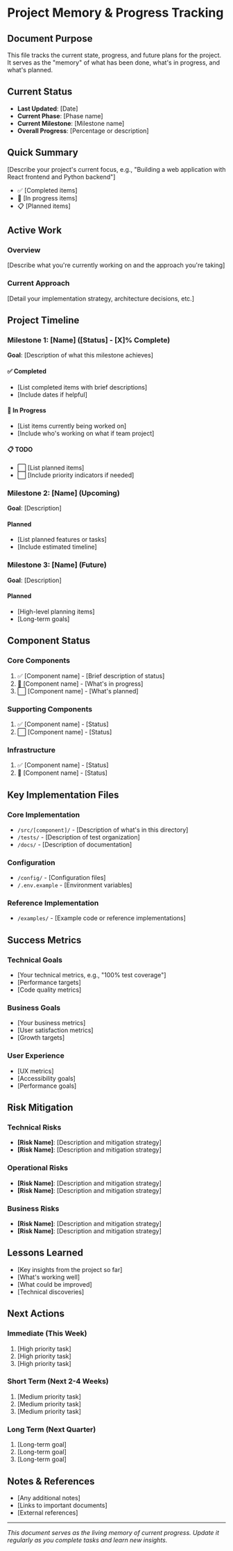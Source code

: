 <!-- QUAESTOR:version:1.0 -->

# Project Memory & Progress Tracking

## Document Purpose
This file tracks the current state, progress, and future plans for the project. It serves as the "memory" of what has been done, what's in progress, and what's planned.

## Current Status
- **Last Updated**: [Date]
- **Current Phase**: [Phase name]
- **Current Milestone**: [Milestone name]
- **Overall Progress**: [Percentage or description]

## Quick Summary
[Describe your project's current focus, e.g., "Building a web application with React frontend and Python backend"]
- ✅ [Completed items]
- 🚧 [In progress items]
- 📋 [Planned items]

## Active Work

### Overview
[Describe what you're currently working on and the approach you're taking]

### Current Approach
[Detail your implementation strategy, architecture decisions, etc.]

## Project Timeline

### Milestone 1: [Name] ([Status] - [X]% Complete)
**Goal**: [Description of what this milestone achieves]

#### ✅ Completed
- [List completed items with brief descriptions]
- [Include dates if helpful]

#### 🚧 In Progress
- [List items currently being worked on]
- [Include who's working on what if team project]

#### 📋 TODO
- ⬜ [List planned items]
- ⬜ [Include priority indicators if needed]

### Milestone 2: [Name] (Upcoming)
**Goal**: [Description]

#### Planned
- [List planned features or tasks]
- [Include estimated timeline]

### Milestone 3: [Name] (Future)
**Goal**: [Description]

#### Planned
- [High-level planning items]
- [Long-term goals]

## Component Status

### Core Components
1. ✅ [Component name] - [Brief description of status]
2. 🚧 [Component name] - [What's in progress]
3. ⬜ [Component name] - [What's planned]

### Supporting Components
1. ✅ [Component name] - [Status]
2. ⬜ [Component name] - [Status]

### Infrastructure
1. ✅ [Component name] - [Status]
2. 🚧 [Component name] - [Status]

## Key Implementation Files

### Core Implementation
- `/src/[component]/` - [Description of what's in this directory]
- `/tests/` - [Description of test organization]
- `/docs/` - [Description of documentation]

### Configuration
- `/config/` - [Configuration files]
- `/.env.example` - [Environment variables]

### Reference Implementation
- `/examples/` - [Example code or reference implementations]

## Success Metrics

### Technical Goals
- [Your technical metrics, e.g., "100% test coverage"]
- [Performance targets]
- [Code quality metrics]

### Business Goals
- [Your business metrics]
- [User satisfaction metrics]
- [Growth targets]

### User Experience
- [UX metrics]
- [Accessibility goals]
- [Performance goals]

## Risk Mitigation

### Technical Risks
- **[Risk Name]**: [Description and mitigation strategy]
- **[Risk Name]**: [Description and mitigation strategy]

### Operational Risks
- **[Risk Name]**: [Description and mitigation strategy]
- **[Risk Name]**: [Description and mitigation strategy]

### Business Risks
- **[Risk Name]**: [Description and mitigation strategy]
- **[Risk Name]**: [Description and mitigation strategy]

## Lessons Learned
- [Key insights from the project so far]
- [What's working well]
- [What could be improved]
- [Technical discoveries]

## Next Actions

### Immediate (This Week)
1. [High priority task]
2. [High priority task]
3. [High priority task]

### Short Term (Next 2-4 Weeks)
1. [Medium priority task]
2. [Medium priority task]
3. [Medium priority task]

### Long Term (Next Quarter)
1. [Long-term goal]
2. [Long-term goal]
3. [Long-term goal]

## Notes & References
- [Any additional notes]
- [Links to important documents]
- [External references]

---
*This document serves as the living memory of current progress. Update it regularly as you complete tasks and learn new insights.*